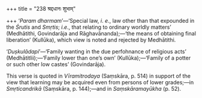 +++
title = "238 श्रद्दधानः शुभाम्"

+++
‘*Param dharmam*’—‘Special law, *i*. *e*., law other than that expounded
in the *Śrutis* and *Smṛtis*; *i.e*., that relating to ordinary worldly
matters’ (Medhātithi, Govindarāja and Rāghavānanda);—‘the means of
obtaining final liberation’ (Kullūka), which view is noted and rejected
by Medhātithi.

‘*Duṣkulādapi*’—‘Family wanting in the due perfohnance of religious
acts’ (Medhātitlii);—‘Family lower than one’s own’ (Kullūka);—‘Family of
a potter or such other low castes’ (Govindarāja).

This verse is quoted in *Vīramitrodaya* (Saṃskāra, p. 514) in support of
the view that learning may be acquired even from persons of lower
grades;—in *Smṛticandrikā* (Saṃskāra, p. 144);—and in *Saṃskāramayūkha*
(p. 52).


